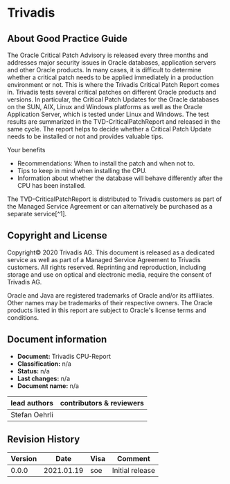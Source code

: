 # Trivadis

## About Good Practice Guide

The Oracle Critical Patch Advisory is released every three months and addresses major security issues in Oracle databases, application servers and other Oracle products. In many cases, it is difficult to determine whether a critical patch needs to be applied immediately in a production environment or not. This is where the Trivadis Critical Patch Report comes in. Trivadis tests several critical patches on different Oracle products and versions. In particular, the Critical Patch Updates for the Oracle databases on the SUN, AIX, Linux and Windows platforms as well as the Oracle Application Server, which is tested under Linux and Windows. The test results are summarized in the TVD-CriticalPatchReport and released in the same cycle. The report helps to decide whether a Critical Patch Update needs to be installed or not and provides valuable tips.

Your benefits

* Recommendations: When to install the patch and when not to.
* Tips to keep in mind when installing the CPU.
* Information about whether the database will behave differently after the CPU has been installed.

The TVD-CriticalPatchReport is distributed to Trivadis customers as part of the Managed Service Agreement or can alternatively be purchased as a separate service[^1].

## Copyright and License

Copyright© 2020 Trivadis AG. This document is released as a dedicated service as well as part of a Managed Service Agreement to Trivadis customers. All rights reserved. Reprinting and reproduction, including storage and use on optical and electronic media, require the consent of Trivadis AG.

Oracle and Java are registered trademarks of Oracle and/or its affiliates. Other names may be trademarks of their respective owners. The Oracle products listed in this report are subject to Oracle's license terms and conditions.

## Document information

* **Document:**          Trivadis CPU-Report
* **Classification:**    n/a
* **Status:**            n/a
* **Last changes:**      n/a
* **Document name:**     n/a

| lead authors  | contributors & reviewers                                            |
|---------------|---------------------------------------------------------------------|
| Stefan Oehrli |  |

## Revision History

| Version | Date       | Visa | Comment                                 |
|---------|------------|------|-----------------------------------------|
| 0.0.0     | 2021.01.19 | soe  | Initial release |
